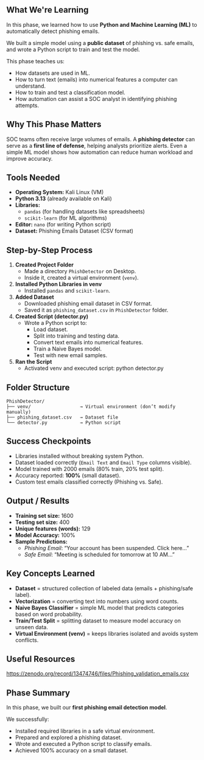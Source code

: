 ## What We're Learning

In this phase, we learned how to use **Python and Machine Learning (ML)** to automatically detect phishing emails.

We built a simple model using a **public dataset** of phishing vs. safe emails, and wrote a Python script to train and test the model.

This phase teaches us:

- How datasets are used in ML.
- How to turn text (emails) into numerical features a computer can understand.
- How to train and test a classification model.
- How automation can assist a SOC analyst in identifying phishing attempts.

## Why This Phase Matters

SOC teams often receive large volumes of emails. A **phishing detector** can serve as a **first line of defense**, helping analysts prioritize alerts. Even a simple ML model shows how automation can reduce human workload and improve accuracy.


## Tools Needed

- **Operating System:** Kali Linux (VM)
- **Python 3.13** (already available on Kali)
- **Libraries:**
    - `pandas` (for handling datasets like spreadsheets)
    - `scikit-learn` (for ML algorithms)
- **Editor:** `nano` (for writing Python script)
- **Dataset:** Phishing Emails Dataset (CSV format)


## Step-by-Step Process

1. **Created Project Folder**
    - Made a directory `PhishDetector` on Desktop.
    - Inside it, created a virtual environment (`venv`).
2. **Installed Python Libraries in venv**
    - Installed `pandas` and `scikit-learn`.
3. **Added Dataset**
    - Downloaded phishing email dataset in CSV format.
    - Saved it as `phishing_dataset.csv` in `PhishDetector` folder.
4. **Created Script (detector.py)**
    - Wrote a Python script to:
        - Load dataset.
        - Split into training and testing data.
        - Convert text emails into numerical features.
        - Train a Naive Bayes model.
        - Test with new email samples.
5. **Ran the Script**
    - Activated venv and executed script: python detector.py
  
## Folder Structure

```
PhishDetector/
├── venv/                  → Virtual environment (don’t modify manually)
├── phishing_dataset.csv   → Dataset file
└── detector.py            → Python script

```

## Success Checkpoints

- Libraries installed without breaking system Python.
- Dataset loaded correctly (`Email Text` and `Email Type` columns visible).
- Model trained with 2000 emails (80% train, 20% test split).
- Accuracy reported: **100%** (small dataset).
- Custom test emails classified correctly (Phishing vs. Safe).

## Output / Results

- **Training set size:** 1600
- **Testing set size:** 400
- **Unique features (words):** 129
- **Model Accuracy:** 100%
- **Sample Predictions:**
    - *Phishing Email*: “Your account has been suspended. Click here…”
    - *Safe Email*: “Meeting is scheduled for tomorrow at 10 AM…”

## Key Concepts Learned

- **Dataset** = structured collection of labeled data (emails + phishing/safe label).
- **Vectorization** = converting text into numbers using word counts.
- **Naive Bayes Classifier** = simple ML model that predicts categories based on word probability.
- **Train/Test Split** = splitting dataset to measure model accuracy on unseen data.
- **Virtual Environment (venv)** = keeps libraries isolated and avoids system conflicts.


## Useful Resources
https://zenodo.org/record/13474746/files/Phishing_validation_emails.csv


## Phase Summary

In this phase, we built our **first phishing email detection model**.

We successfully:

- Installed required libraries in a safe virtual environment.
- Prepared and explored a phishing dataset.
- Wrote and executed a Python script to classify emails.
- Achieved 100% accuracy on a small dataset.
